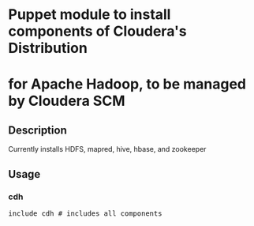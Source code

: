 # Puppet module to install components of Cloudera's Distribution 
# for Apache Hadoop, to be managed by Cloudera SCM

## Description
Currently installs HDFS, mapred, hive, hbase, and zookeeper

## Usage

### cdh
<pre>
include cdh # includes all components
</pre>

